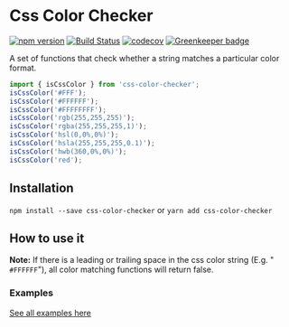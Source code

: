 # Css Color Checker
[![npm version](https://badge.fury.io/js/css-color-checker.svg)](https://badge.fury.io/js/css-color-checker) 
[![Build Status](https://travis-ci.org/PatrickShaw/css-color-checker.svg?branch=master)](https://travis-ci.org/PatrickShaw/css-color-checker) 
[![codecov](https://codecov.io/gh/PatrickShaw/css-color-checker/branch/master/graph/badge.svg)](https://codecov.io/gh/PatrickShaw/css-color-checker) [![Greenkeeper badge](https://badges.greenkeeper.io/PatrickShaw/css-color-checker.svg)](https://greenkeeper.io/)

A set of functions that check whether a string matches a particular color format.

```js
import { isCssColor } from 'css-color-checker';
isCssColor('#FFF');
isCssColor('#FFFFFF');
isCssColor('#FFFFFFFF');
isCssColor('rgb(255,255,255)');
isCssColor('rgba(255,255,255,1)');
isCssColor('hsl(0,0%,0%)');
isCssColor('hsla(255,255,255,0.1)');
isCssColor('hwb(360,0%,0%)');
isCssColor('red');
```


## Installation
`npm install --save css-color-checker` or `yarn add css-color-checker`

## How to use it
**Note:** If there is a leading or trailing space in the css color string (E.g. "` #FFFFFF`"), all color matching functions will return false.

### Examples
[See all examples here](EXAMPLES.md)